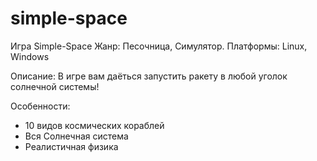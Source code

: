 # simple-space

Игра Simple-Space
Жанр: Песочница, Симулятор.
Платформы: Linux, Windows

Описание:
В игре вам даёться запустить ракету в любой уголок солнечной системы!

Особенности:
- 10 видов космических кораблей
- Вся Солнечная система
- Реалистичная физика
